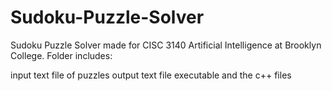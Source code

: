# Sudoku-Puzzle-Solver
Sudoku Puzzle Solver made for CISC 3140 Artificial Intelligence at Brooklyn College.
Folder includes:

input text file of puzzles
output text file
executable 
and the c++ files

